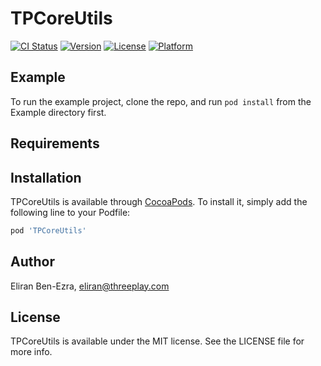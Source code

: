 # TPCoreUtils

[![CI Status](https://img.shields.io/travis/threeplay/TPCoreUtils.svg?style=flat)](https://travis-ci.org/threeplay/TPCoreUtils)
[![Version](https://img.shields.io/cocoapods/v/TPCoreUtils.svg?style=flat)](https://cocoapods.org/pods/TPCoreUtils)
[![License](https://img.shields.io/cocoapods/l/TPCoreUtils.svg?style=flat)](https://cocoapods.org/pods/TPCoreUtils)
[![Platform](https://img.shields.io/cocoapods/p/TPCoreUtils.svg?style=flat)](https://cocoapods.org/pods/TPCoreUtils)

## Example

To run the example project, clone the repo, and run `pod install` from the Example directory first.

## Requirements

## Installation

TPCoreUtils is available through [CocoaPods](https://cocoapods.org). To install
it, simply add the following line to your Podfile:

```ruby
pod 'TPCoreUtils'
```

## Author

Eliran Ben-Ezra, eliran@threeplay.com

## License

TPCoreUtils is available under the MIT license. See the LICENSE file for more info.
